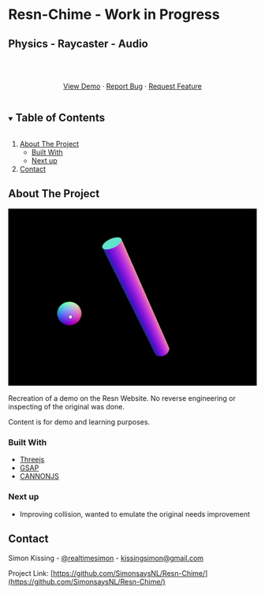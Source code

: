 # Resn-Chime - Work in Progress
## Physics - Raycaster - Audio

<br />
<p align="center">
    <br />
    <a href="https://raw.githack.com/SimonsaysNL/Resn-Chime/main/index.html">View Demo</a>
    ·
    <a href="https://github.com/SimonsaysNL/Pinball-Dot-Matix-Display/issues">Report Bug</a>
    ·
    <a href="https://github.com/SimonsaysNL/Pinball-Dot-Matix-Display/issues">Request Feature</a>
  </p>
</p>



<!-- TABLE OF CONTENTS -->
<details open="open">
  <summary><h2 style="display: inline-block">Table of Contents</h2></summary>
  <ol>
    <li>
      <a href="#about-the-project">About The Project</a>
      <ul>
        <li><a href="#built-with">Built With</a></li>
          <li><a href="#next-up">Next up</a></li>
      </ul>
    </li>
    <li><a href="#contact">Contact</a></li>
  </ol>
</details>



<!-- ABOUT THE PROJECT -->
## About The Project

![](resn-chime-preview.gif)

Recreation of a demo on the Resn Website.
No reverse engineering or inspecting of the original was done.

Content is for demo and learning purposes.

### Built With

* [Threejs](https://threejs.org/)
* [GSAP](https://greensock.com/gsap/)
* [CANNONJS](https://github.com/schteppe/cannon.js)

### Next up

* Improving collision, wanted to emulate the original needs improvement


<!-- CONTACT -->
## Contact


Simon Kissing - [@realtimesimon](https://twitter.com/realtimesimon) - kissingsimon@gmail.com

Project Link: [https://github.com/SimonsaysNL/Resn-Chime/](https://github.com/SimonsaysNL/Resn-Chime/)
